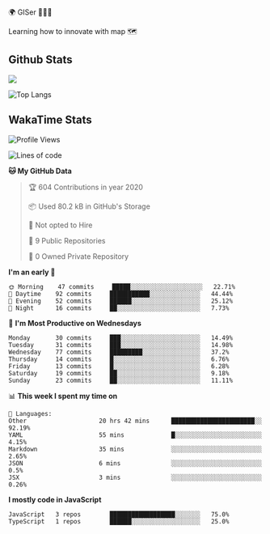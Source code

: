 🌍 GISer 👨🏻‍💻

Learning how to innovate with map 🗺

## Github Stats

![](https://github-readme-stats.vercel.app/api?username=lkcozy&show_icons=true&theme=tokyonight&hide_title=true)

![Top Langs](https://github-readme-stats.vercel.app/api/top-langs/?username=lkcozy&layout=compact&theme=tokyonight)

## WakaTime Stats

<!--START_SECTION:waka-->
![Profile Views](http://img.shields.io/badge/Profile%20Views-50-blue)

![Lines of code](https://img.shields.io/badge/From%20Hello%20World%20I've%20written-300620%20Lines%20of%20code-blue)

**🐱 My GitHub Data** 

> 🏆 604 Contributions in year 2020
 > 
> 📦 Used 80.2 kB in GitHub's Storage 
 > 
> 🚫 Not opted to Hire
 > 
> 📜 9 Public Repositories 
 > 
> 🔑 0 Owned Private Repository 
 > 
**I'm an early 🐤** 

```text
🌞 Morning    47 commits     █████░░░░░░░░░░░░░░░░░░░░   22.71% 
🌆 Daytime    92 commits     ███████████░░░░░░░░░░░░░░   44.44% 
🌃 Evening    52 commits     ██████░░░░░░░░░░░░░░░░░░░   25.12% 
🌙 Night      16 commits     ██░░░░░░░░░░░░░░░░░░░░░░░   7.73%

```
📅 **I'm Most Productive on Wednesdays** 

```text
Monday       30 commits     ███░░░░░░░░░░░░░░░░░░░░░░   14.49% 
Tuesday      31 commits     ███░░░░░░░░░░░░░░░░░░░░░░   14.98% 
Wednesday    77 commits     █████████░░░░░░░░░░░░░░░░   37.2% 
Thursday     14 commits     █░░░░░░░░░░░░░░░░░░░░░░░░   6.76% 
Friday       13 commits     █░░░░░░░░░░░░░░░░░░░░░░░░   6.28% 
Saturday     19 commits     ██░░░░░░░░░░░░░░░░░░░░░░░   9.18% 
Sunday       23 commits     ██░░░░░░░░░░░░░░░░░░░░░░░   11.11%

```


📊 **This week I spent my time on** 

```text
💬 Languages: 
Other                    20 hrs 42 mins      ███████████████████████░░   92.19% 
YAML                     55 mins             █░░░░░░░░░░░░░░░░░░░░░░░░   4.15% 
Markdown                 35 mins             ░░░░░░░░░░░░░░░░░░░░░░░░░   2.65% 
JSON                     6 mins              ░░░░░░░░░░░░░░░░░░░░░░░░░   0.5% 
JSX                      3 mins              ░░░░░░░░░░░░░░░░░░░░░░░░░   0.26%

```

**I mostly code in JavaScript** 

```text
JavaScript   3 repos        ██████████████████░░░░░░░   75.0% 
TypeScript   1 repos        ██████░░░░░░░░░░░░░░░░░░░   25.0%

```



<!--END_SECTION:waka-->
